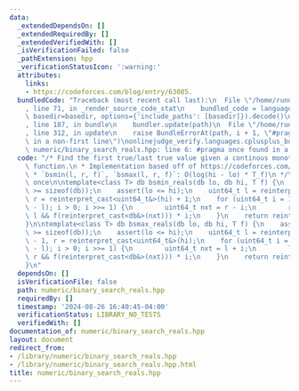 ```yaml
---
data:
  _extendedDependsOn: []
  _extendedRequiredBy: []
  _extendedVerifiedWith: []
  _isVerificationFailed: false
  _pathExtension: hpp
  _verificationStatusIcon: ':warning:'
  attributes:
    links:
    - https://codeforces.com/blog/entry/63085.
  bundledCode: "Traceback (most recent call last):\n  File \"/home/runner/.local/lib/python3.10/site-packages/onlinejudge_verify/documentation/build.py\"\
    , line 71, in _render_source_code_stat\n    bundled_code = language.bundle(stat.path,\
    \ basedir=basedir, options={'include_paths': [basedir]}).decode()\n  File \"/home/runner/.local/lib/python3.10/site-packages/onlinejudge_verify/languages/cplusplus.py\"\
    , line 187, in bundle\n    bundler.update(path)\n  File \"/home/runner/.local/lib/python3.10/site-packages/onlinejudge_verify/languages/cplusplus_bundle.py\"\
    , line 312, in update\n    raise BundleErrorAt(path, i + 1, \"#pragma once found\
    \ in a non-first line\")\nonlinejudge_verify.languages.cplusplus_bundle.BundleErrorAt:\
    \ numeric/binary_search_reals.hpp: line 6: #pragma once found in a non-first line\n"
  code: "/* Find the first true/last true value given a continous monotonic boolean\
    \ function.\n * Implementation based off of https://codeforces.com/blog/entry/63085.\n\
    \ * `bsmin(l, r, f)`, `bsmax(l, r, f)`: O(log(hi - lo) * T_f)\n */\n\n#pragma\
    \ once\n\ntemplate<class T> db bsmin_reals(db lo, db hi, T f) {\n    assert(sizeof(uint64_t)\
    \ >= sizeof(db));\n    assert(lo <= hi);\n    uint64_t l = reinterpret_cast<uint64_t&>(lo),\
    \ r = reinterpret_cast<uint64_t&>(hi) + 1;\n    for (uint64_t i = 1ull << __lg(r\
    \ - l); i > 0; i >>= 1) {\n        uint64_t nxt = r - i;\n        r -= (nxt >=\
    \ l && f(reinterpret_cast<db&>(nxt))) * i;\n    }\n    return reinterpret_cast<db&>(r);\n\
    }\n\ntemplate<class T> db bsmax_reals(db lo, db hi, T f) {\n    assert(sizeof(uint64_t)\
    \ >= sizeof(db));\n    assert(lo <= hi);\n    uint64_t l = reinterpret_cast<uint64_t&>(lo)\
    \ - 1, r = reinterpret_cast<uint64_t&>(hi);\n    for (uint64_t i = 1ull << __lg(r\
    \ - l); i > 0; i >>= 1) {\n        uint64_t nxt = l + i;\n        l += (nxt <=\
    \ r && f(reinterpret_cast<db&>(nxt))) * i;\n    }\n    return reinterpret_cast<db&>(l);\n\
    }\n"
  dependsOn: []
  isVerificationFile: false
  path: numeric/binary_search_reals.hpp
  requiredBy: []
  timestamp: '2024-08-26 16:40:45-04:00'
  verificationStatus: LIBRARY_NO_TESTS
  verifiedWith: []
documentation_of: numeric/binary_search_reals.hpp
layout: document
redirect_from:
- /library/numeric/binary_search_reals.hpp
- /library/numeric/binary_search_reals.hpp.html
title: numeric/binary_search_reals.hpp
---
```

